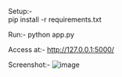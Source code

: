 Setup:-  
pip install -r requirements.txt

Run:- 
python app.py

Access at:- 
http://127.0.0.1:5000/

Screenshot:- 
![image](https://github.com/user-attachments/assets/d076869f-48a7-4d60-a477-9d7c612d87cb)
